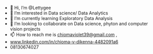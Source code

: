 - 👋 Hi, I’m @Lettygee
- 👀 I’m interested in Data science/ Data Analytics 
- 🌱 I’m currently learning Exploratory Data Analysis 
- 💞️ I’m looking to collaborate on Data science, phyton and computer vision projects 
- 📫 How to reach me is chiomaviolet39@gmail.com ,
-  www.linkedin.com/in/chioma-v-dikenna-4482091a6  
-  08130674027

<!---
Lettygee/Lettygee is a ✨ special ✨ repository because its `README.md` (this file) appears on your GitHub profile.
You can click the Preview link to take a look at your changes.
--->

